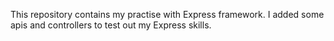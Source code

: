 This repository contains my practise with Express framework.
I added some apis and controllers to test out my Express skills.
